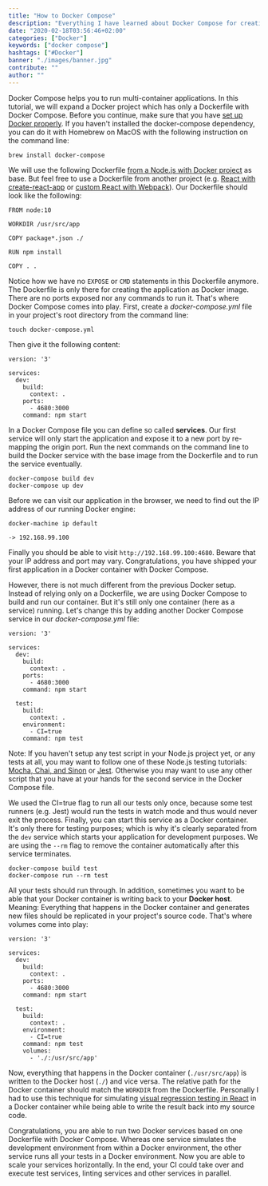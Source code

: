```yaml
---
title: "How to Docker Compose"
description: "Everything I have learned about Docker Compose for creating Docker images and multiple Docker containers as services with various purposes for one application ..."
date: "2020-02-18T03:56:46+02:00"
categories: ["Docker"]
keywords: ["docker compose"]
hashtags: ["#Docker"]
banner: "./images/banner.jpg"
contribute: ""
author: ""
---
```


<Sponsorship />

Docker Compose helps you to run multi-container applications. In this tutorial, we will expand a Docker project which has only a Dockerfile with Docker Compose. Before you continue, make sure that you have [set up Docker properly](/docker-macos). If you haven't installed the docker-compose dependency, you can do it with Homebrew on MacOS with the following instruction on the command line:

```text
brew install docker-compose
```

We will use the following Dockerfile [from a Node.js with Docker project](/docker-node-js-development) as base. But feel free to use a Dockerfile from another project (e.g. [React with create-react-app](/docker-create-react-app-development) or [custom React with Webpack](/docker-react-development)). Our Dockerfile should look like the following:

```text
FROM node:10

WORKDIR /usr/src/app

COPY package*.json ./

RUN npm install

COPY . .
```

Notice how we have no `EXPOSE` or `CMD` statements in this Dockerfile anymore. The Dockerfile is only there for creating the application as Docker image. There are no ports exposed nor any commands to run it. That's where Docker Compose comes into play. First, create a *docker-compose.yml* file in your project's root directory from the command line:

```text
touch docker-compose.yml
```

Then give it the following content:

```text
version: '3'

services:
  dev:
    build:
      context: .
    ports:
      - 4680:3000
    command: npm start
```

In a Docker Compose file you can define so called **services**. Our first service will only start the application and expose it to a new port by re-mapping the origin port. Run the next commands on the command line to build the Docker service with the base image from the Dockerfile and to run the service eventually.

```text
docker-compose build dev
docker-compose up dev
```

Before we can visit our application in the browser, we need to find out the IP address of our running Docker engine:

```text
docker-machine ip default

-> 192.168.99.100
```

Finally you should be able to visit `http://192.168.99.100:4680`. Beware that your IP address and port may vary. Congratulations, you have shipped your first application in a Docker container with Docker Compose.

However, there is not much different from the previous Docker setup. Instead of relying only on a Dockerfile, we are using Docker Compose to build and run our container. But it's still only one container (here as a service) running. Let's change this by adding another Docker Compose service in our *docker-compose.yml* file:

```text{11-16}
version: '3'

services:
  dev:
    build:
      context: .
    ports:
      - 4680:3000
    command: npm start

  test:
    build:
      context: .
    environment:
      - CI=true
    command: npm test
```

Note: If you haven't setup any test script in your Node.js project yet, or any tests at all, you may want to follow one of these Node.js testing tutorials: [Mocha, Chai, and Sinon](/node-js-testing-mocha-chai) or [Jest](/node-js-jest). Otherwise you may want to use any other script that you have at your hands for the second service in the Docker Compose file.

We used the CI=true flag to run all our tests only once, because some test runners (e.g. Jest) would run the tests in watch mode and thus would never exit the process. Finally, you can start this service as a Docker container. It's only there for testing purposes; which is why it's clearly separated from the `dev` service which starts your application for development purposes. We are using the `--rm` flag to remove the container automatically after this service terminates.

```text
docker-compose build test
docker-compose run --rm test
```

All your tests should run through. In addition, sometimes you want to be able that your Docker container is writing back to your **Docker host**. Meaning: Everything that happens in the Docker container and generates new files should be replicated in your project's source code. That's where volumes come into play:

```text{17-18}
version: '3'

services:
  dev:
    build:
      context: .
    ports:
      - 4680:3000
    command: npm start

  test:
    build:
      context: .
    environment:
      - CI=true
    command: npm test
    volumes:
      - './:/usr/src/app'
```

Now, everything that happens in the Docker container (`./usr/src/app`) is written to the Docker host (`./`) and vice versa. The relative path for the Docker container should match the `WORKDIR` from the Dockerfile. Personally I had to use this technique for simulating [visual regression testing in React](/visual-regression-testing-react-storybook) in a Docker container while being able to write the result back into my source code.

<Divider />

Congratulations, you are able to run two Docker services based on one Dockerfile with Docker Compose. Whereas one service simulates the development environment from within a Docker environment, the other service runs all your tests in a Docker environment. Now you are able to scale your services horizontally. In the end, your CI could take over and execute test services, linting services and other services in parallel.

